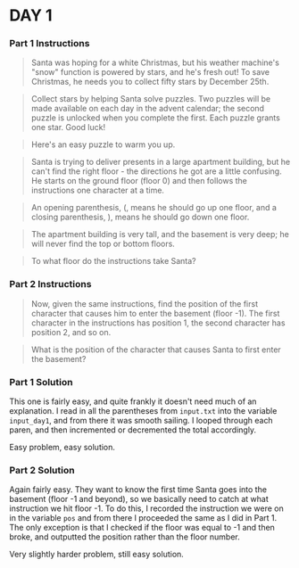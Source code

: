 # DAY 1

### Part 1 Instructions

>Santa was hoping for a white Christmas, but his weather machine's "snow" function is powered by stars, and he's fresh out! To save Christmas, he needs you to collect fifty stars by December 25th.

>Collect stars by helping Santa solve puzzles. Two puzzles will be made available on each day in the advent calendar; the second puzzle is unlocked when you complete the first. Each puzzle grants one star. Good luck!

>Here's an easy puzzle to warm you up.

>Santa is trying to deliver presents in a large apartment building, but he can't find the right floor - the directions he got are a little confusing. He starts on the ground floor (floor 0) and then follows the instructions one character at a time.

>An opening parenthesis, (, means he should go up one floor, and a closing parenthesis, ), means he should go down one floor.

>The apartment building is very tall, and the basement is very deep; he will never find the top or bottom floors.

>To what floor do the instructions take Santa?

### Part 2 Instructions

>Now, given the same instructions, find the position of the first character that causes him to enter the basement (floor -1). The first character in the instructions has position 1, the second character has position 2, and so on.

>What is the position of the character that causes Santa to first enter the basement?

### Part 1 Solution

This one is fairly easy, and quite frankly it doesn't need much of an explanation. I read in all the parentheses from
`input.txt` into the variable `input_day1`, and from there it was smooth sailing. I looped through each paren, and then
incremented or decremented the total accordingly.

Easy problem, easy solution.

### Part 2 Solution

Again fairly easy. They want to know the first time Santa goes into the basement (floor -1 and beyond), so we basically
need to catch at what instruction we hit floor -1. To do this, I recorded the instruction we were on in the variable 
`pos` and from there I proceeded the same as I did in Part 1. The only exception is that I checked if the floor was
equal to -1 and then broke, and outputted the position rather than the floor number.

Very slightly harder problem, still easy solution.